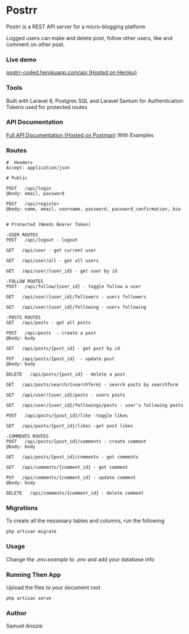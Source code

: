 # Postrr

Postrr is a REST API server for a micro-blogging platform

Logged users can make and delete post, follow other users, like and comment on other post.

### Live demo

[postrr-coded.herokuapp.com/api (Hosted on Heroku)](https://postrr-coded.herokuapp.com/api)

### Tools

Built with Laravel 8, Postgres SQL and Laravel Santum for Authentication Tokens used for protected routes

### API Documentation

[Full API Documentation (Hosted on Postman)](https://documenter.getpostman.com/view/14158032/UzBsGPf5)
With Examples

### Routes

```
#  Headers
Accept: application/json

# Public

POST   /api/login
@body: email, password

POST   /api/register
@body: name, email, username, password, password_confirmation, bio


# Protected (Needs Bearer Token)

-USER ROUTES
POST   /api/logout - logout

GET   /api/user - get current user

GET   /api/user/all - get all users

GET   /api/user/{user_id} - get user by id

-FOLLOW ROUTES
POST   /api/follow/{user_id} - toggle follow a user

GET   /api/user/{user_id}/followers - users followers

GET   /api/user/{user_id}/following - users following

-POSTS ROUTES
GET   /api/posts - get all posts

POST   /api/posts  - create a post
@body: body

GET   /api/posts/{post_id} - get post by id

PUT   /api/posts/{post_id}  - update post
@body: body

DELETE   /api/posts/{post_id} - delete a post

GET   /api/posts/search/{searchTerm} - search posts by searchTerm

GET   /api/user/{user_id}/posts - users posts

GET   /api/user/{user_id}/followings/posts - user's following posts

POST   /api/posts/{post_id}/like -toggle likes

GET   /api/posts/{post_id}/likes -get post likes

-COMMENTS ROUTES
POST   /api/posts/{post_id}/comments - create comment
@body: body

GET   /api/posts/{post_id}/comments - get comments

GET   /api/comments/{comment_id} - get comment

PUT   /api/comments/{comment_id} - update comment
@body: body

DELETE   /api/comments/{comment_id} - delete comment

```

### Migrations

To create all the nessesary tables and columns, run the following

```
php artisan migrate
```

### Usage

Change the _.env.example_ to _.env_ and add your database info

### Running Then App

Upload the files to your document root

```
php artisan serve

```

### Author

Samuel Anozie
